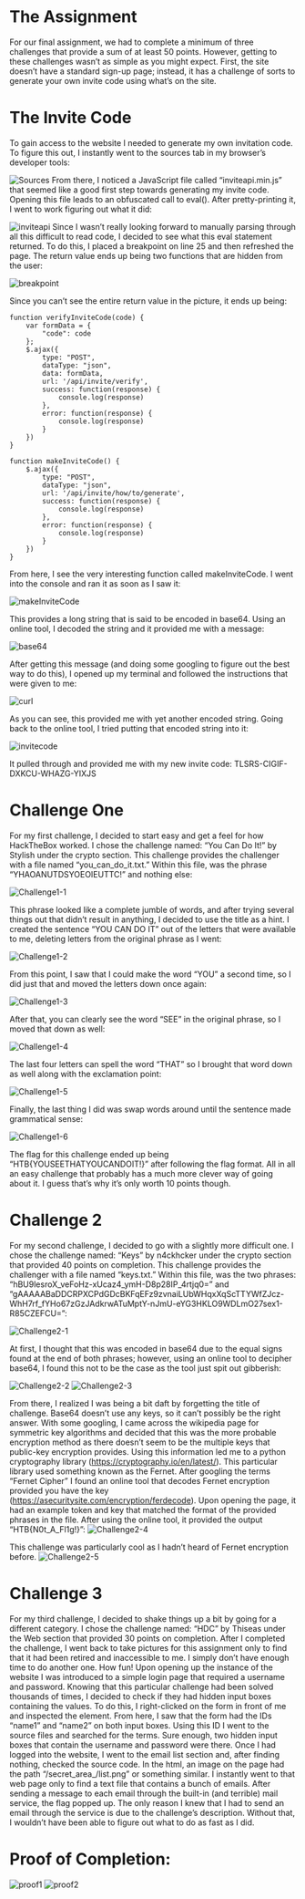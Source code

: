 # The Assignment
  For our final assignment, we had to complete a minimum of three challenges that provide a sum of at least 50 points. However, getting to these challenges wasn’t as simple as you might expect. First, the site doesn’t have a standard sign-up page; instead, it has a challenge of sorts to generate your own invite code using what’s on the site.
  
# The Invite Code
  To gain access to the website I needed to generate my own invitation code. To figure this out, I instantly went to the sources tab in my browser’s developer tools:
  
![Sources](/images/Sources.PNG)
  From there, I noticed a JavaScript file called “inviteapi.min.js” that seemed like a good first step towards generating my invite code. Opening this file leads to an obfuscated call to eval(). After pretty-printing it, I went to work figuring out what it did:
  
![inviteapi](/images/inviteapi.PNG)
  Since I wasn’t really looking forward to manually parsing through all this difficult to read code, I decided to see what this eval statement returned. To do this, I placed a breakpoint on line 25 and then refreshed the page. The return value ends up being two functions that are hidden from the user:
  
![breakpoint](/images/breakpoint.PNG)

Since you can’t see the entire return value in the picture, it ends up being: 

```
function verifyInviteCode(code) {
    var formData = {
        "code": code
    };
    $.ajax({
        type: "POST",
        dataType: "json",
        data: formData,
        url: '/api/invite/verify',
        success: function(response) {
            console.log(response)
        },
        error: function(response) {
            console.log(response)
        }
    })
}

function makeInviteCode() {
    $.ajax({
        type: "POST",
        dataType: "json",
        url: '/api/invite/how/to/generate',
        success: function(response) {
            console.log(response)
        },
        error: function(response) {
            console.log(response)
        }
    })
}
```

From here, I see the very interesting function called makeInviteCode. I went into the console and ran it as soon as I saw it:

![makeInviteCode](/images/makeInviteCode.PNG)

This provides a long string that is said to be encoded in base64. Using an online tool, I decoded the string and it provided me with a message:

![base64](/images/base64.PNG)

After getting this message (and doing some googling to figure out the best way to do this), I opened up my terminal and followed the instructions that were given to me:

![curl](/images/curl.PNG)

As you can see, this provided me with yet another encoded string. Going back to the online tool, I tried putting that encoded string into it:

![invitecode](/images/invitecode.PNG)

It pulled through and provided me with my new invite code: TLSRS-CIGIF-DXKCU-WHAZG-YIXJS


# Challenge One
For my first challenge, I decided to start easy and get a feel for how HackTheBox worked. I chose the challenge named: “You Can Do It!” by Stylish under the crypto section. This challenge provides the challenger with a file named “you_can_do_it.txt.” Within this file, was the phrase “YHAOANUTDSYOEOIEUTTC!” and nothing else:

![Challenge1-1](/images/Challenge1-1.PNG)

This phrase looked like a complete jumble of words, and after trying several things out that didn’t result in anything, I decided to use the title as a hint. I created the sentence “YOU CAN DO IT” out of the letters that were available to me, deleting letters from the original phrase as I went:

![Challenge1-2](/images/Challenge1-2.PNG)

From this point, I saw that I could make the word “YOU” a second time, so I did just that and moved the letters down once again:

![Challenge1-3](/images/Challenge1-3.PNG)

After that, you can clearly see the word “SEE” in the original phrase, so I moved that down as well:

![Challenge1-4](/images/Challenge1-4.PNG)

The last four letters can spell the word “THAT” so I brought that word down as well along with the exclamation point:

![Challenge1-5](/images/Challenge1-5.PNG)

Finally, the last thing I did was swap words around until the sentence made grammatical sense:

![Challenge1-6](/images/Challenge1-6.PNG)

The flag for this challenge ended up being “HTB{YOUSEETHATYOUCANDOIT!}” after following the flag format. All in all an easy challenge that probably has a much more clever way of going about it. I guess that’s why it’s only worth 10 points though.

# Challenge 2
For my second challenge, I decided to go with a slightly more difficult one. I chose the challenge named: “Keys” by n4ckhcker under the crypto section that provided 40 points on completion. This challenge provides the challenger with a file named “keys.txt.” Within this file, was the two phrases: “hBU9lesroX_veFoHz-xUcaz4_ymH-D8p28IP_4rtjq0=” and “gAAAAABaDDCRPXCPdGDcBKFqEFz9zvnaiLUbWHqxXqScTTYWfZJcz-WhH7rf_fYHo67zGzJAdkrwATuMptY-nJmU-eYG3HKLO9WDLmO27sex1-R85CZEFCU=”:

![Challenge2-1](/images/Challenge2-1.PNG)

At first, I thought that this was encoded in base64 due to the equal signs found at the end of both phrases; however, using an online tool to decipher base64, I found this not to be the case as the tool just spit out gibberish:

![Challenge2-2](/images/Challenge2-2.PNG)
![Challenge2-3](/images/Challenge2-3.PNG)

From there, I realized I was being a bit daft by forgetting the title of challenge. Base64 doesn’t use any keys, so it can’t possibly be the right answer. With some googling, I came across the wikipedia page for symmetric key algorithms and decided that this was the more probable encryption method as there doesn’t seem to be the multiple keys that public-key encryption provides. Using this information led me to a python cryptography library (https://cryptography.io/en/latest/). This particular library used something known as the Fernet. After googling the terms “Fernet Cipher” I found an online tool that decodes Fernet encryption provided you have the key (https://asecuritysite.com/encryption/ferdecode). Upon opening the page, it had an example token and key that matched the format of the provided phrases in the file. After using the online tool, it provided the output “HTB{N0t_A_Fl1g!}”:
![Challenge2-4](/images/Challenge2-4.PNG)

This challenge was particularly cool as I hadn’t heard of Fernet encryption before.
![Challenge2-5](/images/Challenge2-5.PNG)


# Challenge 3
For my third challenge, I decided to shake things up a bit by going for a different category. I chose the challenge named: “HDC” by Thiseas under the Web section that provided 30 points on completion. After I completed the challenge, I went back to take pictures for this assignment only to find that it had been retired and inaccessible to me. I simply don’t have enough time to do another one. How fun!
Upon opening up the instance of the website I was introduced to a simple login page that required a username and password. Knowing that this particular challenge had been solved thousands of times, I decided to check if they had hidden input boxes containing the values. To do this, I right-clicked on the form in front of me and inspected the element. From here, I saw that the form had the IDs “name1” and “name2” on both input boxes. Using this ID I went to the source files and searched for the terms. Sure enough, two hidden input boxes that contain the username and password were there. Once I had logged into the website, I went to the email list section and, after finding nothing, checked the source code. In the html, an image on the page had the path “/secret_area_/list.png” or something similar. I instantly went to that web page only to find a text file that contains a bunch of emails. After sending a message to each email through the built-in (and terrible) mail service, the flag popped up. The only reason I knew that I had to send an email through the service is due to the challenge’s description. Without that, I wouldn’t have been able to figure out what to do as fast as I did.


# Proof of Completion:
![proof1](/images/proof1.PNG)
![proof2](/images/proof2.PNG)
